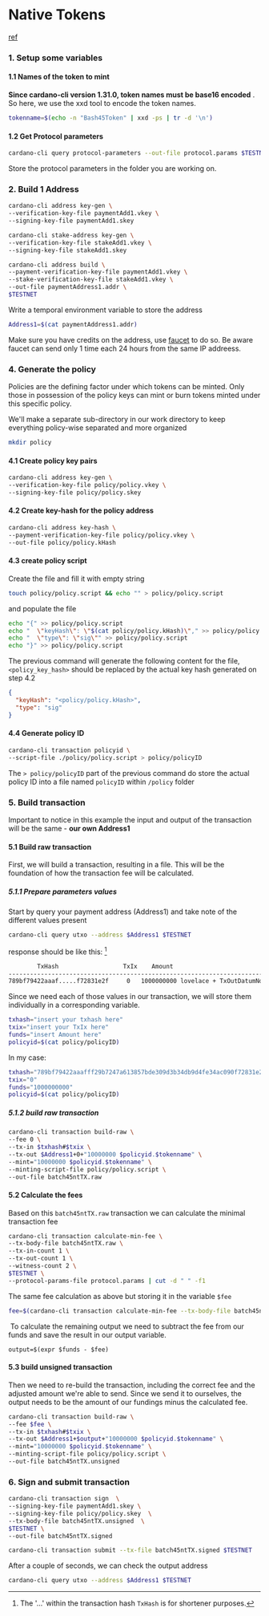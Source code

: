 # Native Tokens
[ref](https://developers.cardano.org/docs/native-tokens/minting/)

### 1. Setup some variables

#### 1.1  Names of the token to mint

**Since cardano-cli version 1.31.0, token names must be base16 encoded** . So here, we use the xxd tool to encode the token names.

```bash
tokenname=$(echo -n "Bash45Token" | xxd -ps | tr -d '\n')
```

#### 1.2 Get Protocol parameters
```bash
cardano-cli query protocol-parameters --out-file protocol.params $TESTNET
```

Store the protocol parameters in the folder you are working on.

### 2. Build 1 Address

```bash
cardano-cli address key-gen \
--verification-key-file paymentAdd1.vkey \
--signing-key-file paymentAdd1.skey
```

```bash
cardano-cli stake-address key-gen \
--verification-key-file stakeAdd1.vkey \
--signing-key-file stakeAdd1.skey
```

```bash
cardano-cli address build \
--payment-verification-key-file paymentAdd1.vkey \
--stake-verification-key-file stakeAdd1.vkey \
--out-file paymentAddress1.addr \
$TESTNET
```

Write a temporal environment variable to store the address
```bash
Address1=$(cat paymentAddress1.addr)
```
Make sure you have credits on the address, use [faucet](https://testnets.cardano.org/en/testnets/cardano/tools/faucet/) to do so. Be aware faucet can send only 1 time each 24 hours from the same IP addreess.

### 4. Generate the policy

Policies are the defining factor under which tokens can be minted. Only those in possession of the policy keys can mint or burn tokens minted under this specific policy.

We'll make a separate sub-directory in our work directory to keep everything policy-wise separated and more organized

```bash
mkdir policy
```

#### 4.1 Create policy key pairs

```bash
cardano-cli address key-gen \
--verification-key-file policy/policy.vkey \
--signing-key-file policy/policy.skey
```


#### 4.2 Create key-hash for the policy address

```bash
cardano-cli address key-hash \
--payment-verification-key-file policy/policy.vkey \
--out-file policy/policy.kHash
```

#### 4.3 create policy script
Create the file and fill it with empty string

```Bash
touch policy/policy.script && echo "" > policy/policy.script
```

and populate the file
```bash
echo "{" >> policy/policy.script 
echo "  \"keyHash\": \"$(cat policy/policy.kHash)\"," >> policy/policy.script 
echo "  \"type\": \"sig\"" >> policy/policy.script 
echo "}" >> policy/policy.script

```

The previous command will generate the following content for the file, `<policy_key_hash>` should be replaced by the actual key hash generated on step 4.2

```json
{
  "keyHash": "<policy/policy.kHash>",
  "type": "sig"
}
```

#### 4.4 Generate policy ID

```bash
cardano-cli transaction policyid \
--script-file ./policy/policy.script > policy/policyID
```

The `> policy/policyID` part of the previous command do store the actual policy ID into a file named `policyID` within `/policy` folder

### 5. Build transaction 

Important to notice in this example the input and output of the transaction will be the same - **our own Address1**


#### 5.1  Build raw transaction

First, we will build a transaction, resulting in a file. This will be the foundation of how the transaction fee will be calculated.

##### 5.1.1 Prepare parameters values
Start by query your payment address (Address1) and take note of the different values present

```bash
cardano-cli query utxo --address $Address1 $TESTNET
```

response should be like this: [^1]
```bash
        TxHash                  TxIx    Amount
--------------------------------------------------------------------------
789bf79422aaaf.....f72831e2f     0   1000000000 lovelace + TxOutDatumNone
```
[^1]: The '...' within the transaction hash `TxHash` is for shortener purposes.

Since we need each of those values in our transaction, we will store them individually in a corresponding variable.

```bash
txhash="insert your txhash here"
txix="insert your TxIx here"
funds="insert Amount here"
policyid=$(cat policy/policyID)
```

In my case:
```bash
txhash="789bf79422aaafff29b7247a613857bde309d3b34db9d4fe34ac090f72831e2f"
txix="0"
funds="1000000000"
policyid=$(cat policy/policyID)
```

##### 5.1.2 build raw transaction

```bash
cardano-cli transaction build-raw \
--fee 0 \
--tx-in $txhash#$txix \
--tx-out $Address1+0+"10000000 $policyid.$tokenname" \
--mint="10000000 $policyid.$tokenname" \
--minting-script-file policy/policy.script \
--out-file batch45ntTX.raw
```

#### 5.2 Calculate the fees

Based on this `batch45ntTX.raw` transaction we can calculate the minimal transaction fee 

```bash
cardano-cli transaction calculate-min-fee \
--tx-body-file batch45ntTX.raw \
--tx-in-count 1 \
--tx-out-count 1 \
--witness-count 2 \
$TESTNET \
--protocol-params-file protocol.params | cut -d " " -f1
```

The same fee calculation as above but storing it in the variable `$fee`

```bash
fee=$(cardano-cli transaction calculate-min-fee --tx-body-file batch45ntTX.raw --tx-in-count 1 --tx-out-count 1 --witness-count 2 $TESTNET --protocol-params-file protocol.params | cut -d " " -f1)

```

 To calculate the remaining output we need to subtract the fee from our funds and save the result in our output variable.

```
output=$(expr $funds - $fee)
```

#### 5.3 build unsigned transaction
Then we need to re-build the transaction, including the correct fee and the adjusted amount we're able to send. Since we send it to ourselves, the output needs to be the amount of our fundings minus the calculated fee.

```bash
cardano-cli transaction build-raw \
--fee $fee \
--tx-in $txhash#$txix \
--tx-out $Address1+$output+"10000000 $policyid.$tokenname" \
--mint="10000000 $policyid.$tokenname" \
--minting-script-file policy/policy.script \
--out-file batch45ntTX.unsigned
```

### 6. Sign and submit transaction

```bash
cardano-cli transaction sign  \
--signing-key-file paymentAdd1.skey \
--signing-key-file policy/policy.skey  \
--tx-body-file batch45ntTX.unsigned  \
$TESTNET \
--out-file batch45ntTX.signed
```

```bash
cardano-cli transaction submit --tx-file batch45ntTX.signed $TESTNET
```

After a couple of seconds, we can check the output address

```bash
cardano-cli query utxo --address $Address1 $TESTNET
```
